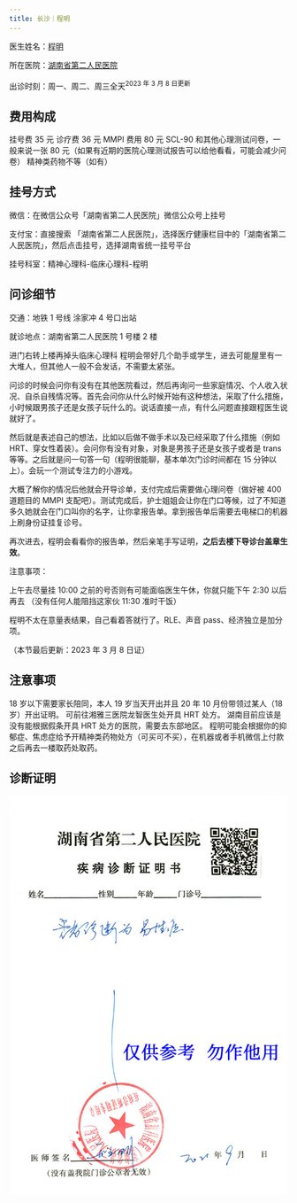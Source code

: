```yaml
---
title: 长沙｜程明
---
```


医生姓名：[程明](https://www.haodf.com/doctor/190160.html)

所在医院：[湖南省第二人民医院](https://amap.com/place/B02DB03S87)

<!--邮件报告好大夫已无法查询出诊时间-->

出诊时刻：周一、周二、周三全天<sup>2023 年 3 月 8 日更新</sup>

## 费用构成

挂号费 35 元
诊疗费 36 元
MMPI 费用 80 元
SCL-90 和其他心理测试问卷，一般来说一张 80 元（如果有近期的医院心理测试报告可以给他看看，可能会减少问卷）
精神类药物不等（如有）

## 挂号方式

微信：在微信公众号「湖南省第二人民医院」微信公众号上挂号

支付宝：直接搜索 「湖南省第二人民医院」，选择医疗健康栏目中的「湖南省第二人民医院」，然后点击挂号，选择湖南省统一挂号平台

挂号科室：精神心理科-临床心理科-程明

## 问诊细节

交通：地铁 1 号线 涂家冲 4 号口出站

就诊地点：湖南省第二人民医院 1 号楼 2 楼

进门右转上楼再掉头临床心理科 程明会带好几个助手或学生，进去可能屋里有一大堆人，但其他人一般不会发话，不需要太紧张。

问诊的时候会问你有没有在其他医院看过，然后再询问一些家庭情况、个人收入状况、自杀自残情况等。首先会问你从什么时候开始有这种想法，采取了什么措施，小时候跟男孩子还是女孩子玩什么的。说话直接一点，有什么问题直接跟程医生说就好了。

然后就是表述自己的想法，比如以后做不做手术以及已经采取了什么措施（例如 HRT、穿女性着装）。会问你有没有对象，对象是男孩子还是女孩子或者是 trans 等等。之后就是问一句答一句（程明很能聊，基本单次门诊时间都在 15 分钟以上）。会玩一个测试专注力的小游戏。

大概了解你的情况后他就会开导诊单，支付完成后需要做心理问卷（做好被 400 道题目的 MMPI 支配吧）。测试完成后，护士姐姐会让你在门口等候，过了不知道多久她就会在门口叫你的名字，让你拿报告单。拿到报告单后需要去电梯口的机器上刷身份证挂复诊号。

再次进去，程明会看看你的报告单，然后亲笔手写证明，**之后去楼下导诊台盖章生效**。

注意事项：

上午去尽量挂 10:00 之前的号否则有可能面临医生午休，你就只能下午 2:30 以后再去 （没有任何人能阻挡这家伙 11:30 准时干饭）

程明不太在意量表结果，自己看着答就行了。RLE、声音 pass、经济独立是加分项。

（本节最后更新：2023 年 3 月 8 日证）

## 注意事项

18 岁以下需要家长陪同，本人 19 岁当天开出并且 20 年 10 月份带领过某人（18 岁）开出证明。
可前往湘雅三医院龙智医生处开具 HRT 处方。
湖南目前应该是没有能根据假条开具 HRT 处方的医院，需要去东部地区。
程明可能会根据你的抑郁症、焦虑症给予开精神类药物处方（可买可不买），在机器或者手机微信上付款之后再去一楼取药处取药。

## 诊断证明

![证明](proof.jpg)
